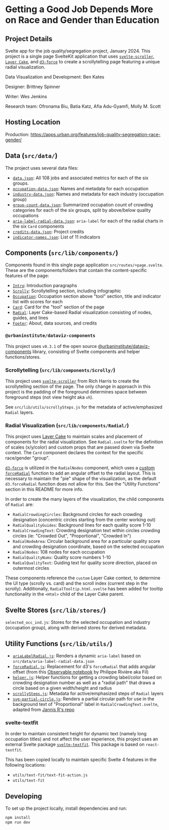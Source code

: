 # Getting a Good Job Depends More on Race and Gender than Education

## Project Details

Svelte app for the job quality/segregation project, January 2024. This project is a single page SvelteKit application that uses [`svelte-scroller`](https://github.com/sveltejs/svelte-scroller), [`Layer Cake`](https://layercake.graphics/), and [`d3-force`](https://d3js.org/d3-force/simulation) to create a scrollytelling page featuring a unique radial visualization.

Data Visualization and Development: Ben Kates

Designer: Brittney Spinner

Writer: Wes Jenkins

Research team: Ofronama Biu, Batia Katz, Afia Adu-Gyamfi, Molly M. Scott

## Hosting Location

Production: https://apps.urban.org/features/job-quality-segregation-race-gender/

## Data (`src/data/`)

The project uses several data files:

- [`data.json`](src/data/data.json): All 108 jobs and associated metrics for each of the six groups.
- [`occupation-data.json`](src/data/occupation-data.json): Names and metadata for each occupation
- [`industry-data.json`](src/data/industry-data.json): Names and metadata for each industry (occupation group)
- [`group-count-data.json`](src/data/group-count-data.json): Summarized occupation count of crowding categories for each of the six groups, split by above/below quality occupations
- [`aria-label-radial-data.json`](src/data/aria-label-radial-data.json): `aria-label` for each of the radial charts in the six `Card` components
- [`credits-data.json`](src/data/credits-data.json): Project credits
- [`indicator-names.json`](src/data/indicator-names.json): List of 11 indicators

## Components (`src/lib/components/`)

Components found in this single page application `src/routes/+page.svelte`. These are the components/folders that contain the content-specific features of the page:

- [`Intro`](src/lib/components/Intro/Intro.svelte): Introduction paragraphs
- [`Scrolly`](src/lib/components/Scrolly/Scrolly.svelte): Scrollytelling section, including infographic
- [`Occupation`](src/lib/components/Occupation/Occupation.svelte): Occupation section above "tool" section, title and indicator list with scores for each
- [`Card`](src/lib/components/Card/Card.svelte): Card for the "tool" section of the page
- [`Radial`](src/lib/components/Radial/Radial.svelte): Layer Cake-based Radial visualization consisting of nodes, guides, and lines
- [`Footer`](src/lib/components/Footer/Footer.svelte): About, data sources, and credits

### `@urbaninstitute/dataviz-components`

This project uses `v0.3.1` of the open source [@urbaninstitute/dataviz-components](https://www.npmjs.com/package/@urbaninstitute/dataviz-components) library, consisting of Svelte components and helper functions/stores.

### Scrollytelling (`src/lib/components/Scrolly/`)

This project uses [`svelte-scroller`](https://github.com/sveltejs/svelte-scroller) from Rich Harris to create the scrollytelling section of the page. The only change in approach in this project is the padding of the foreground determines space between foreground steps (not view height aka `vh`).

See `src/lib/utils/scrollySteps.js` for the metadata of active/emphasized `Radial` layers.

### Radial Visualization (`src/lib/components/Radial/`)

This project uses [Layer Cake](https://layercake.graphics/) to maintain scales and placement of components for the radial visualization. See `Radial.svelte` for the definition of scales (x/y/color) and custom props that are passed down via Svelte context. The `Card` component declares the context for the specific race/gender "group".

[`d3-force`](https://d3js.org/d3-force/simulation) is utilized in the `RadialNodes` component, which uses a [custom `forceRadial`](https://observablehq.com/d/9187c989f882beee) function to add an angular offset to the radial layout. This is necessary to maintain the "pie" shape of the visualization, as the default `d3.forceRadial` function does not allow for this. See the "Utility Functions" section in this README for more info.

In order to create the many layers of the visualization, the child components of `Radial` are:

- `RadialCrowdingCircles`: Background circles for each crowding designation (concentric circles starting from the center working out)
- `RadialQualityGuides`: Background lines for each quality score 1-10
- `RadialCrowdingText`: Crowding designation text within circles crowding circles (ie: "Crowded Out", "Proportional", "Crowded In")
- `RadialNodeArea`: Circular background area for a particular quality score and crowding designation coordinate, based on the selected occupation
- `RadialNodes`: 108 nodes for each occupation
- `RadialQualityNums`: Quality score numbers 1-10
- `RadialQualityText`: Guiding text for quality score direction, placed on outermost circles

These components reference the `custom` Layer Cake context, to determine the UI type (scrolly vs. card) and the scroll index (current step in the scrolly). Additionally, `RadialTooltip.html.svelte` has been added for tooltip functionality in the `<Html>` child of the Layer Cake parent.

## Svelte Stores (`src/lib/stores/`)

`selected_occ_ind.js`: Stores for the selected occupation and industry (occupation group), along with derived stores for derived metadata.

## Utility Functions (`src/lib/utils/`)

- [`ariaLabelRadial.js`](src/lib/utils/ariaLabelRadial.js): Renders a dynamic `aria-label` based on `src/data/aria-label-radial-data.json`
- [`forceRadial.js`](src/lib/utils/forceRadial.js): Replacement for d3's `forceRadial` that adds angular offset (from this [Observable notebook](https://observablehq.com/d/9187c989f882beee) by
  Philippe Rivière aka Fil)
- [`helper.js`](src/lib/utils/helper.js): Helper functions for getting a crowding label/color based on crowding designation number as well as a "radial path" that draws a circle based on a given width/height and radius
- [`scrollySteps.js`](src/lib/utils/scrollySteps.js): Metadata for active/emphasized steps of `Radial` layers
- [`svg-partial-circle.js`](src/lib/utils/svg-partial-circle.js): Renders a partial circular path for use in the background text of "Proportional" label in `RadialCrowdingText.svelte`, adapted from [Jannis R's repo](https://github.com/derhuerst/svg-partial-circle)

### svelte-textfit

In order to maintain consistent height for dynamic text (namely long occupation titles) and not affect the user experience, this project uses an external Svelte package [`svelte-textfit`](https://github.com/micha-lmxt/svelte-textfit). This package is based on `react-textfit`.

This has been copied locally to maintain specific Svelte 4 features in the following locations:

- `utils/text-fit/text-fit-action.js`
- `utils/text-fit`

## Developing

To set up the project locally, install dependencies and run:

```sh
npm install
npm run dev
```
